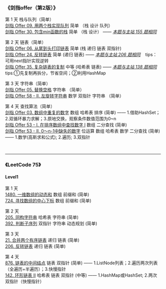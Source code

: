 ### 《剑指offer（第2版）》
第 1 天 栈与队列（简单）  
[剑指 Offer 09. 用两个栈实现队列](https://leetcode.cn/problems/yong-liang-ge-zhan-shi-xian-dui-lie-lcof/)  简单 （栈 设计 队列）<br/>
[剑指 Offer 30. 包含min函数的栈](https://leetcode.cn/problems/bao-han-minhan-shu-de-zhan-lcof/) 简单 （栈 设计） —— *[本题与主站 155 题相同](https://leetcode-cn.com/problems/min-stack/)*<br/>

第 2 天 链表（简单）  
[剑指 Offer 06. 从尾到头打印链表](https://leetcode.cn/problems/cong-wei-dao-tou-da-yin-lian-biao-lcof/) 简单 (栈 递归 链表 双指针)    
[剑指 Offer 24. 反转链表](https://leetcode.cn/problems/fan-zhuan-lian-biao-lcof/) 简单 (递归 链表)   —— *[本题与主站 206 题相同](https://leetcode-cn.com/problems/reverse-linked-list/)*  &nbsp;&nbsp; tips：可用next指针实现逆转  
[剑指 Offer 35. 复杂链表的复制](https://leetcode.cn/problems/fu-za-lian-biao-de-fu-zhi-lcof/) 中等 (哈希表 链表)  ——  *[本题与主站 138 题相同](https://leetcode-cn.com/problems/copy-list-with-random-pointer/)*  &nbsp;&nbsp; tips:①先复制再拆分，节省空间；②利用HashMap  

第 3 天 字符串（简单）  
[剑指 Offer 05. 替换空格](https://leetcode.cn/problems/ti-huan-kong-ge-lcof/) 字符串 （简单）   
[剑指 Offer 58 - II. 左旋转字符串](https://leetcode.cn/problems/zuo-xuan-zhuan-zi-fu-chuan-lcof/)   数学 双指针 字符串 （简单）

第 4 天 查找算法（简单）  
[剑指 Offer 03. 数组中重复的数字](https://leetcode.cn/problems/shu-zu-zhong-zhong-fu-de-shu-zi-lcof/)  数组 哈希表 排序 (简单) —— 1.借助HashSet；2.双循环暴力求解；3.原地交换，观察条件数值范围为0~n  
[剑指 Offer 53 - I. 在排序数组中查找数字 I](https://leetcode.cn/problems/zai-pai-xu-shu-zu-zhong-cha-zhao-shu-zi-lcof/)  数组 二分查找 (简单)  
[剑指 Offer 53 - II. 0～n-1中缺失的数字](https://leetcode.cn/problems/que-shi-de-shu-zi-lcof/) 位运算 数组 哈希表 数学 二分查找 (简单) —— 1.数学(高斯求和公式); 2.遍历; 3.双指针  





<br/>

****


### 《LeetCode 75》
#### Level1
第 1 天  
[1480. 一维数组的动态和](https://leetcode.cn/problems/running-sum-of-1d-array/) 数组 前缀和 (简单)  
[724. 寻找数组的中心下标](https://leetcode.cn/problems/find-pivot-index/)  数组 前缀和 (简单)

第 2 天  
[205. 同构字符串](https://leetcode.cn/problems/isomorphic-strings/) 哈希表 字符串 (简单)  
[392. 判断子序列](https://leetcode.cn/problems/is-subsequence/) 双指针 字符串 动态规划 (简单)

第 3 天  
[21. 合并两个有序链表](https://leetcode.cn/problems/merge-two-sorted-lists/) 递归 链表 (简单)  
[206. 反转链表](https://leetcode.cn/problems/reverse-linked-list/) 递归 链表 (简单)  

第 4 天  
[876. 链表的中间结点](https://leetcode.cn/problems/middle-of-the-linked-list/) 链表 双指针 (简单) —— 1.ListNode列表；2.遍历两次列表（全遍历+半遍历）；3.快慢指针  
[142. 环形链表 II](https://leetcode.cn/problems/linked-list-cycle-ii/) 哈希表 链表 双指针 (中等) —— 1.HashMap或HashSet; 2.两次双指针（快慢指针）





